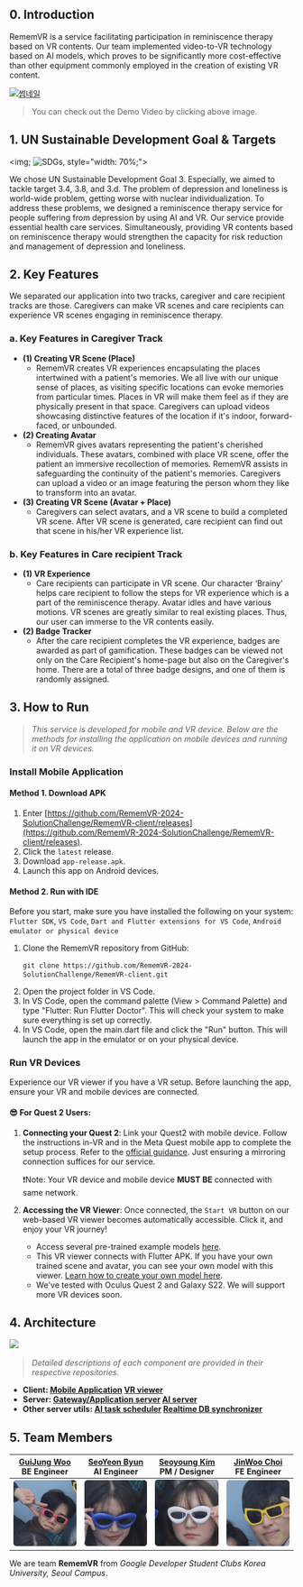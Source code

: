 ## **0. Introduction**

RememVR is a service facilitating participation in reminiscence therapy based on VR contents. Our team implemented video-to-VR technology based on AI models, which proves to be significantly more cost-effective than other equipment commonly employed in the creation of existing VR content.

[![썸네일](https://github.com/RememVR-2024-SolutionChallenge/.github/assets/123253883/4205b460-5ebf-4b09-8a6f-d561a57b8464)](https://youtu.be/SvhOM7ff8sI)

> You can check out the Demo Video by clicking above image.

## **1. UN Sustainable Development Goal & Targets**

<img; ![SDGs](https://github.com/RememVR-2024-SolutionChallenge/.github/assets/123253883/4455c66f-1789-496e-9735-74eff3c2e033), style="width: 70%;">

We chose UN Sustainable Development Goal 3. Especially, we aimed to tackle target 3.4, 3.8, and 3.d. The problem of depression and loneliness is world-wide problem, getting worse with nuclear individualization. To address these problems, we designed a reminiscence therapy service for people suffering from depression by using AI and VR. Our service provide essential health care services. Simultaneously, providing VR contents based on reminiscence therapy would strengthen the capacity for risk reduction and management of depression and loneliness.

## **2. Key Features**

We separated our application into two tracks, caregiver and care recipient tracks are those. Caregivers can make VR scenes and care recipients can experience VR scenes engaging in reminiscence therapy.

### a. Key Features in Caregiver Track

- **(1) Creating VR Scene (Place)**
  - RememVR creates VR experiences encapsulating the places intertwined with a patient's memories. We all live with our unique sense of places, as visiting specific locations can evoke memories from particular times. Places in VR will make them feel as if they are physically present in that space. Caregivers can upload videos showcasing distinctive features of the location if it's indoor, forward-faced, or unbounded.
- **(2) Creating Avatar**
  - RememVR gives avatars representing the patient's cherished individuals. These avatars, combined with place VR scene, offer the patient an immersive recollection of memories. RememVR assists in safeguarding the continuity of the patient's memories. Caregivers can upload a video or an image featuring the person whom they like to transform into an avatar.
- **(3) Creating VR Scene (Avatar + Place)**
  - Caregivers can select avatars, and a VR scene to build a completed VR scene. After VR scene is generated, care recipient can find out that scene in his/her VR experience list.

### b. Key Features in Care recipient Track

- **(1) VR Experience**
  - Care recipients can participate in VR scene. Our character ‘Brainy’ helps care recipient to follow the steps for VR experience which is a part of the reminiscence therapy. Avatar idles and have various motions. VR scenes are greatly similar to real existing places. Thus, our user can immerse to the VR contents easily.
- **(2) Badge Tracker**
  - After the care recipient completes the VR experience, badges are awarded as part of gamification. These badges can be viewed not only on the Care Recipient's home-page but also on the Caregiver's home. There are a total of three badge designs, and one of them is randomly assigned.

## **3. How to Run**

> _This service is developed for mobile and VR device. Below are the methods for installing the application on mobile devices and running it on VR devices._

### Install Mobile Application

#### Method 1. Download APK

1. Enter [https://github.com/RememVR-2024-SolutionChallenge/RememVR-client/releases](https://github.com/RememVR-2024-SolutionChallenge/RememVR-client/releases).
2. Click the `latest` release.
3. Download `app-release.apk`.
4. Launch this app on Android devices.

#### Method 2. Run with IDE

Before you start, make sure you have installed the following on your system: `Flutter SDK`, `VS Code`, `Dart and Flutter extensions for VS Code`, `Android emulator or physical device`

1. Clone the RememVR repository from GitHub:
   ```
   git clone https://github.com/RememVR-2024-SolutionChallenge/RememVR-client.git
   ```
2. Open the project folder in VS Code.
3. In VS Code, open the command palette (View > Command Palette) and type "Flutter: Run Flutter Doctor". This will check your system to make sure everything is set up correctly.
4. In VS Code, open the main.dart file and click the "Run" button. This will launch the app in the emulator or on your physical device.

### Run VR Devices

Experience our VR viewer if you have a VR setup. Before launching the app, ensure your VR and mobile devices are connected.

#### 😎 For Quest 2 Users:

1. **Connecting your Quest 2**: Link your Quest2 with mobile device. Follow the instructions in-VR and in the Meta Quest mobile app to complete the setup process. Refer to the [official guidance](https://www.meta.com/ko-kr/help/quest/articles/getting-started/getting-started-with-quest-2/install-meta-quest-mobile-app/). Just ensuring a mirroring connection suffices for our service.

   ❗Note: Your VR device and mobile device **MUST BE** connected with same network.

2. **Accessing the VR Viewer**: Once connected, the `Start VR` button on our web-based VR viewer becomes automatically accessible. Click it, and enjoy your VR journey!

   - Access several pre-trained example models [here](https://rememvr-2024-solutionchallenge.github.io/vr-viewer/demo).
   - This VR viewer connects with Flutter APK. If you have your own trained scene and avatar, you can see your own model with this viewer. [Learn how to create your own model here](https://github.com/RememVR-2024-SolutionChallenge/ai-server).
   - We've tested with Oculus Quest 2 and Galaxy S22. We will support more VR devices soon.

## **4. Architecture**

<img src="https://raw.githubusercontent.com/RememVR-2024-SolutionChallenge/.github/main/profile/assets/architecture.png">

> _Detailed descriptions of each component are provided in their respective repositories._

- **Client: [Mobile Application](https://github.com/RememVR-2024-SolutionChallenge/RememVR-client) [VR viewer](https://github.com/RememVR-2024-SolutionChallenge/vr-viewer)**
- **Server: [Gateway/Application server](https://github.com/RememVR-2024-SolutionChallenge/gateway-server) [AI server](https://github.com/RememVR-2024-SolutionChallenge/ai-server)**
- **Other server utils: [AI task scheduler](https://github.com/RememVR-2024-SolutionChallenge/AI-task-scheduler) [Realtime DB synchronizer](https://github.com/RememVR-2024-SolutionChallenge/realtime-DB-synchronization)**

## **5. Team Members**

| [GuiJung Woo](https://github.com/woog2roid)<br/>BE Engineer                                                                                              | [SeoYeon Byun](https://github.com/seooyxx)<br/>AI Engineer                                                                                             | [Seoyoung Kim](https://github.com/seoyoung723)<br/>PM / Designer                                                                                           | [JinWoo Choi](https://github.com/ryan00102)<br/>FE Engineer                                                                                              |
| -------------------------------------------------------------------------------------------------------------------------------------------------------- | ------------------------------------------------------------------------------------------------------------------------------------------------------ | ---------------------------------------------------------------------------------------------------------------------------------------------------------- | -------------------------------------------------------------------------------------------------------------------------------------------------------- |
| <img src="https://raw.githubusercontent.com/RememVR-2024-SolutionChallenge/.github/main/profile/assets/contributors/woog2roid.png" style="width: 120px"> | <img src="https://raw.githubusercontent.com/RememVR-2024-SolutionChallenge/.github/main/profile/assets/contributors/seooyxx.png" style="width: 120px"> | <img src="https://raw.githubusercontent.com/RememVR-2024-SolutionChallenge/.github/main/profile/assets/contributors/seoyoung723.png" style="width: 120px"> | <img src="https://raw.githubusercontent.com/RememVR-2024-SolutionChallenge/.github/main/profile/assets/contributors/ryan00102.png" style="width: 120px"> |

We are team **RememVR** from _Google Developer Student Clubs Korea University, Seoul Campus_.
